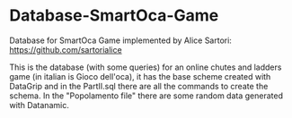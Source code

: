 # Database-SmartOca-Game

Database for SmartOca Game implemented by Alice Sartori: https://github.com/sartorialice

This is the database (with some queries) for an online chutes and ladders game (in italian is Gioco dell'oca), it has the base scheme created with DataGrip and in the PartII.sql there are all the commands to create the schema.
In the "Popolamento file" there are some random data generated with Datanamic.
